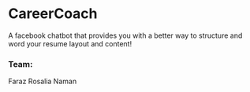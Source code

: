 # CareerCoach

A facebook chatbot that provides you with a better way to structure and word your resume layout and content!

### Team:
Faraz
Rosalia
Naman


